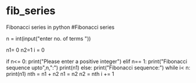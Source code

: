 # fib_series
Fibonacci series in python
#Fibonacci series 

n = int(input("enter no. of terms "))

n1= 0
n2=1
i = 0


if n<= 0:
   print("Please enter a positive integer")
elif n== 1:
   print("Fibonacci sequence upto",n,":")
   print(n1)
else:
   print("Fibonacci sequence:")
   while i< n:
       print(n1)
       nth = n1 + n2
       n1 = n2
       n2 = nth
       i += 1
